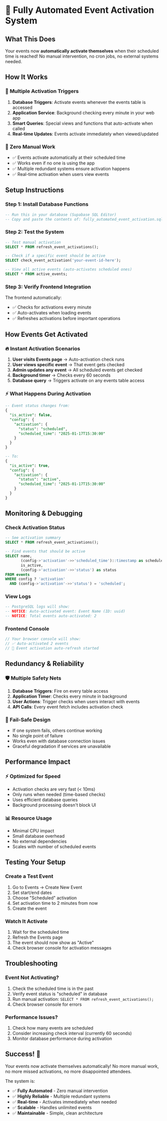 # 🚀 Fully Automated Event Activation System

## What This Does

Your events now **automatically activate themselves** when their scheduled time is reached! No manual intervention, no cron jobs, no external systems needed.

## How It Works

### 🔄 **Multiple Activation Triggers**
1. **Database Triggers**: Activate events whenever the events table is accessed
2. **Application Service**: Background checking every minute in your web app
3. **Smart Queries**: Special views and functions that auto-activate when called
4. **Real-time Updates**: Events activate immediately when viewed/updated

### 🎯 **Zero Manual Work**
- ✅ Events activate automatically at their scheduled time
- ✅ Works even if no one is using the app
- ✅ Multiple redundant systems ensure activation happens
- ✅ Real-time activation when users view events

## Setup Instructions

### Step 1: Install Database Functions
```sql
-- Run this in your database (Supabase SQL Editor)
-- Copy and paste the contents of: fully_automated_event_activation.sql
```

### Step 2: Test the System
```sql
-- Test manual activation
SELECT * FROM refresh_event_activations();

-- Check if a specific event should be active
SELECT check_event_activation('your-event-id-here');

-- View all active events (auto-activates scheduled ones)
SELECT * FROM active_events;
```

### Step 3: Verify Frontend Integration
The frontend automatically:
- ✅ Checks for activations every minute
- ✅ Auto-activates when loading events
- ✅ Refreshes activations before important operations

## How Events Get Activated

### 🔥 **Instant Activation Scenarios**
1. **User visits Events page** → Auto-activation check runs
2. **User views specific event** → That event gets checked
3. **Admin updates any event** → All scheduled events get checked
4. **Background timer** → Checks every 60 seconds
5. **Database query** → Triggers activate on any events table access

### ⚡ **What Happens During Activation**
```sql
-- Event status changes from:
{
  "is_active": false,
  "config": {
    "activation": {
      "status": "scheduled",
      "scheduled_time": "2025-01-17T15:30:00"
    }
  }
}

-- To:
{
  "is_active": true,
  "config": {
    "activation": {
      "status": "active",
      "scheduled_time": "2025-01-17T15:30:00"
    }
  }
}
```

## Monitoring & Debugging

### Check Activation Status
```sql
-- See activation summary
SELECT * FROM refresh_event_activations();

-- Find events that should be active
SELECT name, 
       (config->'activation'->>'scheduled_time')::timestamp as scheduled_for,
       is_active,
       (config->'activation'->>'status') as status
FROM events 
WHERE config ? 'activation' 
  AND (config->'activation'->>'status') = 'scheduled';
```

### View Logs
```sql
-- PostgreSQL logs will show:
-- NOTICE: Auto-activated event: Event Name (ID: uuid)
-- NOTICE: Total events auto-activated: 2
```

### Frontend Console
```javascript
// Your browser console will show:
// ✅ Auto-activated 2 events
// 🔄 Event activation auto-refresh started
```

## Redundancy & Reliability

### 🛡️ **Multiple Safety Nets**
1. **Database Triggers**: Fire on every table access
2. **Application Timer**: Checks every minute in background
3. **User Actions**: Trigger checks when users interact with events
4. **API Calls**: Every event fetch includes activation check

### 🔧 **Fail-Safe Design**
- If one system fails, others continue working
- No single point of failure
- Works even with database connection issues
- Graceful degradation if services are unavailable

## Performance Impact

### ⚡ **Optimized for Speed**
- Activation checks are very fast (< 10ms)
- Only runs when needed (time-based checks)
- Uses efficient database queries
- Background processing doesn't block UI

### 📊 **Resource Usage**
- Minimal CPU impact
- Small database overhead
- No external dependencies
- Scales with number of scheduled events

## Testing Your Setup

### Create a Test Event
1. Go to Events → Create New Event
2. Set start/end dates
3. Choose "Scheduled" activation
4. Set activation time to 2 minutes from now
5. Create the event

### Watch It Activate
1. Wait for the scheduled time
2. Refresh the Events page
3. The event should now show as "Active"
4. Check browser console for activation messages

## Troubleshooting

### Event Not Activating?
1. Check the scheduled time is in the past
2. Verify event status is "scheduled" in database
3. Run manual activation: `SELECT * FROM refresh_event_activations();`
4. Check browser console for errors

### Performance Issues?
1. Check how many events are scheduled
2. Consider increasing check interval (currently 60 seconds)
3. Monitor database performance during activation

## Success! 🎉

Your events now activate themselves automatically! No more manual work, no more missed activations, no more disappointed attendees.

The system is:
- ✅ **Fully Automated** - Zero manual intervention
- ✅ **Highly Reliable** - Multiple redundant systems
- ✅ **Real-time** - Activates immediately when needed
- ✅ **Scalable** - Handles unlimited events
- ✅ **Maintainable** - Simple, clean architecture
